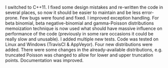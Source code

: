 
I switched to C++11. I fixed some design mistakes and re-written the code in several places, so now it should be easier to maintain and be less error-prone. Few bugs were found and fixed. I improved exception handling. For beta binomial, beta negative-binomial and gamma-Poisson distributions memoization technique is now used what should have massive influence on performance of the code (previously in some rare occasions it could be really slow and unusable). I added multiple new tests. Code was tested on Linux and Windows (TravisCI & AppVeyor). Four new distributions were added. There were some changes in the already-available distributions, e.g. truncated Poisson was changed to allow for lower and upper truncation points. Documentation was improved.